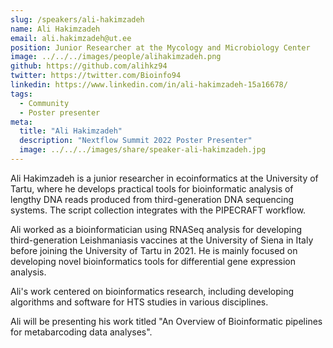 ```yaml
---
slug: /speakers/ali-hakimzadeh
name: Ali Hakimzadeh
email: ali.hakimzadeh@ut.ee
position: Junior Researcher at the Mycology and Microbiology Center
image: ../../../images/people/alihakimzadeh.png
github: https://github.com/alihkz94
twitter: https://twitter.com/Bioinfo94
linkedin: https://www.linkedin.com/in/ali-hakimzadeh-15a16678/
tags:
  - Community
  - Poster presenter
meta:
  title: "Ali Hakimzadeh"
  description: "Nextflow Summit 2022 Poster Presenter"
  image: ../../../images/share/speaker-ali-hakimzadeh.jpg
---
```

Ali Hakimzadeh is a junior researcher in ecoinformatics at the University of Tartu, where he develops practical tools for bioinformatic analysis of lengthy DNA reads produced from third-generation DNA sequencing systems. The script collection integrates with the PIPECRAFT workflow.

Ali worked as a bioinformatician using RNASeq analysis for developing third-generation Leishmaniasis vaccines at the University of Siena in Italy before joining the University of Tartu in 2021. He is mainly focused on developing novel bioinformatics tools for differential gene expression analysis.

Ali's work centered on bioinformatics research, including developing algorithms and software for HTS studies in various disciplines.

Ali will be presenting his work titled "An Overview of Bioinformatic pipelines for metabarcoding data analyses".
